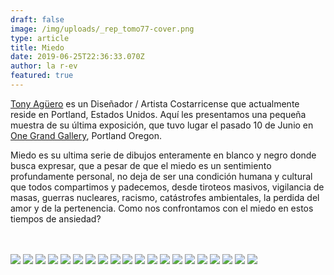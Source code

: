 ```yaml
---
draft: false
image: /img/uploads/_rep_tomo77-cover.png
type: article
title: Miedo
date: 2019-06-25T22:36:33.070Z
author: la r-ev
featured: true
---
```

[Tony Agüero](http://www.tomo77.com/) es un Diseñador / Artista Costarricense que actualmente reside en Portland, Estados Unidos. Aquí les presentamos una pequeña muestra de su última exposición, que tuvo lugar el pasado 10 de Junio en [One Grand Gallery](https://www.onegrandgallery.com/), Portland Oregon. 

Miedo es su ultima serie de dibujos enteramente en blanco y negro donde busca expresar, que a pesar de que el miedo es un sentimiento  profundamente personal, no deja de ser una condición humana y cultural que todos compartimos y padecemos, desde tiroteos masivos, vigilancia de masas, guerras nucleares, racismo, catástrofes ambientales, la perdida del amor y de la pertenencia. Como nos confrontamos con el miedo en estos tiempos de ansiedad?

<br><br>
![](/img/uploads/rep_tomo77_photo-2019-06-25-13-08-34.jpg)
![](/img/uploads/rep_tomo77_photo-2019-06-25-13-08-35-2.jpg)
![](/img/uploads/rep_tomo77_photo-2019-06-25-13-04-21.jpg)
![](/img/uploads/rep_tomo77_photo-2019-06-25-13-08-35.jpg)
![](/img/uploads/rep_tomo77_photo-2019-06-25-13-08-34-2.jpg)
![](/img/uploads/rep_tomo77_photo-2019-06-25-13-08-36.jpg)
![](/img/uploads/rep_tomo77_photo-2019-06-25-13-04-17.jpg)
![](/img/uploads/rep_tomo77_image3.png)
![](/img/uploads/rep_tomo77_photo-2019-06-25-14-06-44.jpg)
![](/img/uploads/rep_tomo77_photo-2019-06-25-13-04-20.jpg)
![](/img/uploads/rep_tomo77_photo-2019-06-25-14-06-56.jpg)
![](/img/uploads/rep_tomo77_photo-2019-06-25-13-04-18-copy.jpg)
![](/img/uploads/rep_tomo77_photo-2019-06-25-14-08-52.jpg)
![](/img/uploads/rep_tomo77_photo-2019-06-25-14-07-00.jpg)
![](/img/uploads/rep_tomo77_photo-2019-06-25-13-06-46.jpg)
![](/img/uploads/photo-2019-06-25-13-04-17-2.jpg)
![](/img/uploads/rep_tomo77_photo-2019-06-25-14-08-45.jpg)
![](/img/uploads/photo-2019-06-25-13-04-16.jpg)
![](/img/uploads/photo-2019-06-25-13-04-18.jpg)
![](/img/uploads/rep_tomo77_photo-2019-06-25-14-08-57.jpg)
